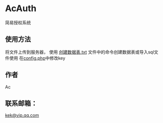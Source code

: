 # AcAuth
简易授权系统

## 使用方法
将文件上传到服务器，
使用 [创建数据表.txt](https://github.com/dix8/AcAuth/blob/main/创建数据表.txt) 文件中的命令创建数据表或导入sql文件使用 
在[config.php](https://github.com/dix8/AcAuth/blob/main/config.php)中修改key



## 作者
Ac

## 联系邮箱：
kek@vip.qq.com
